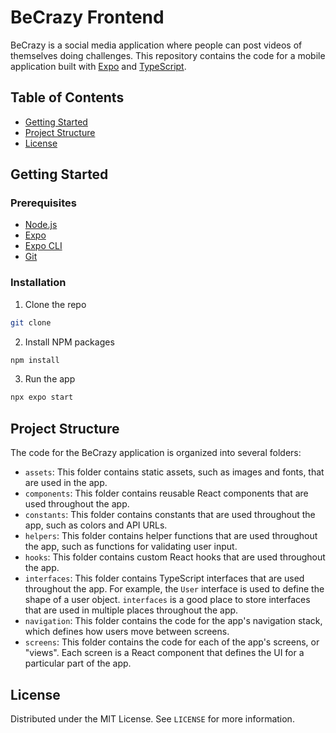 # BeCrazy Frontend

BeCrazy is a social media application where people can post videos of themselves doing challenges. This repository contains the code for a mobile application built with [Expo](https://expo.io/) and [TypeScript](https://www.typescriptlang.org/).

## Table of Contents

- [Getting Started](#getting-started)
- [Project Structure](#project-structure)
- [License](#license)

## Getting Started

### Prerequisites

- [Node.js](https://nodejs.org/en/)
- [Expo](https://expo.io/)
- [Expo CLI](https://docs.expo.io/workflow/expo-cli/)
- [Git](https://git-scm.com/)

### Installation

1. Clone the repo

```sh
git clone
```

2. Install NPM packages

```sh
npm install
```

3. Run the app

```sh
npx expo start
```

## Project Structure
The code for the BeCrazy application is organized into several folders:

- `assets`: This folder contains static assets, such as images and fonts, that are used in the app.
- `components`: This folder contains reusable React components that are used throughout the app.
- `constants`: This folder contains constants that are used throughout the app, such as colors and API URLs.
- `helpers`: This folder contains helper functions that are used throughout the app, such as functions for validating user input.
- `hooks`: This folder contains custom React hooks that are used throughout the app.
- `interfaces`: This folder contains TypeScript interfaces that are used throughout the app. For example, the `User` interface is used to define the shape of a user object. `interfaces` is a good place to store interfaces that are used in multiple places throughout the app.
- `navigation`: This folder contains the code for the app's navigation stack, which defines how users move between screens.
- `screens`: This folder contains the code for each of the app's screens, or "views". Each screen is a React component that defines the UI for a particular part of the app.

## License

Distributed under the MIT License. See `LICENSE` for more information.


